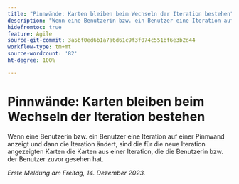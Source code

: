 ```yaml
---
title: "Pinnwände: Karten bleiben beim Wechseln der Iteration bestehen"
description: "Wenn eine Benutzerin bzw. ein Benutzer eine Iteration auf einer Pinnwand anzeigt und dann die Iteration ändert, sind die für die neue Iteration angezeigten Karten die Karten aus einer Iteration, die die Benutzerin bzw. der Benutzer zuvor gesehen hat."
hidefromtoc: true
feature: Agile
source-git-commit: 3a5bf0ed6b1a7a6d61c9f3f074c551bf6e3b2d44
workflow-type: tm+mt
source-wordcount: '82'
ht-degree: 100%

---
```



# Pinnwände: Karten bleiben beim Wechseln der Iteration bestehen

<!--
>[!NOTE]
>
>This issue was fixed on January 12, 2024.-->

Wenn eine Benutzerin bzw. ein Benutzer eine Iteration auf einer Pinnwand anzeigt und dann die Iteration ändert, sind die für die neue Iteration angezeigten Karten die Karten aus einer Iteration, die die Benutzerin bzw. der Benutzer zuvor gesehen hat.

_Erste Meldung am Freitag, 14. Dezember 2023._
